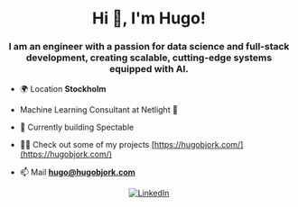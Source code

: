 <h1 align="center">Hi 👋, I'm Hugo!</h1>
<h3 align="center">I am an engineer with a passion for data science and full-stack development, creating scalable, cutting-edge systems equipped with AI.</h3>

- 🌍 Location **Stockholm**

- Machine Learning Consultant at Netlight 🦄

- 🚀 Currently building Spectable

- 👨‍💻 Check out some of my projects [https://hugobjork.com/](https://hugobjork.com/)

- 📫 Mail **hugo@hugobjork.com**

<div align="center" >
  <a href="https://www.linkedin.com/in/hugobjork/" target="_blank">
    <img src="https://img.shields.io/badge/linkedin-%230077B5.svg?&style=for-the-badge&logo=linkedin&logoColor=white&color=071A2C" alt="LinkedIn"/>
  </a>
</div>



